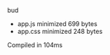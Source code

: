 bud

 - app.js       minimized       699 bytes
 - app.css       minimized       248 bytes

Compiled in 104ms